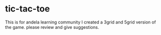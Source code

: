 # tic-tac-toe
This is for andela learning community
I created a 3grid and 5grid version of the game.
please review and give suggestions.
